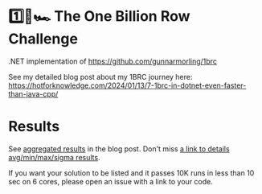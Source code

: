 # 1️⃣🐝🏎️ The One Billion Row Challenge

.NET implementation of https://github.com/gunnarmorling/1brc

See my detailed blog post about my 1BRC journey here: https://hotforknowledge.com/2024/01/13/7-1brc-in-dotnet-even-faster-than-java-cpp/

# Results

See [aggregated results](https://hotforknowledge.com/2024/01/13/7-1brc-in-dotnet-even-faster-than-java-cpp/#results) in the blog post. Don't miss [a link to details avg/min/max/sigma results](https://hotforknowledge.com/2024/01/13/7-1brc-in-dotnet-even-faster-than-java-cpp/results_details.html).

If you want your solution to be listed and it passes 10K runs in less than 10 sec on 6 cores, please open an issue with a link to your code.